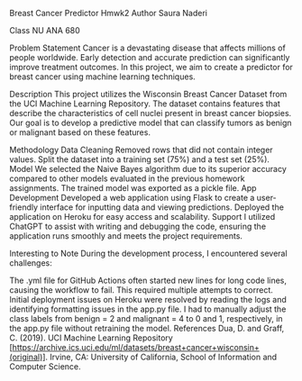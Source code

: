 Breast Cancer Predictor Hmwk2
Author
Saura Naderi

Class
NU ANA 680

Problem Statement
Cancer is a devastating disease that affects millions of people worldwide. Early detection and accurate prediction can significantly improve treatment outcomes. In this project, we aim to create a predictor for breast cancer using machine learning techniques.

Description
This project utilizes the Wisconsin Breast Cancer Dataset from the UCI Machine Learning Repository. The dataset contains features that describe the characteristics of cell nuclei present in breast cancer biopsies. Our goal is to develop a predictive model that can classify tumors as benign or malignant based on these features.

Methodology
Data Cleaning
Removed rows that did not contain integer values.
Split the dataset into a training set (75%) and a test set (25%).
Model
We selected the Naive Bayes algorithm due to its superior accuracy compared to other models evaluated in the previous homework assignments.
The trained model was exported as a pickle file.
App Development
Developed a web application using Flask to create a user-friendly interface for inputting data and viewing predictions.
Deployed the application on Heroku for easy access and scalability.
Support
I utilized ChatGPT to assist with writing and debugging the code, ensuring the application runs smoothly and meets the project requirements.

Interesting to Note
During the development process, I encountered several challenges:

The .yml file for GitHub Actions often started new lines for long code lines, causing the workflow to fail. This required multiple attempts to correct.
Initial deployment issues on Heroku were resolved by reading the logs and identifying formatting issues in the app.py file.
I had to manually adjust the class labels from benign = 2 and malignant = 4 to 0 and 1, respectively, in the app.py file without retraining the model.
References
Dua, D. and Graff, C. (2019). UCI Machine Learning Repository [https://archive.ics.uci.edu/ml/datasets/breast+cancer+wisconsin+(original)]. Irvine, CA: University of California, School of Information and Computer Science.

